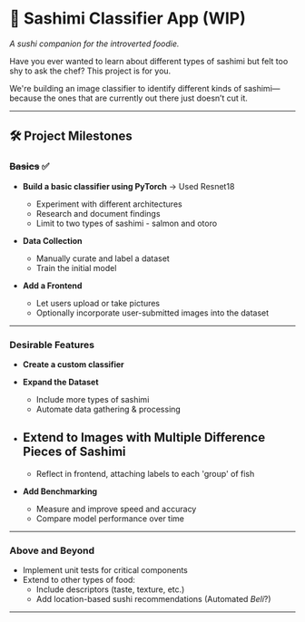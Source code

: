 # 🍣 Sashimi Classifier App (WIP)

_A sushi companion for the introverted foodie._

Have you ever wanted to learn about different types of sashimi but felt too shy to ask the chef? This project is for you.

We're building an image classifier to identify different kinds of sashimi—because the ones that are currently out there just doesn’t cut it.

---

## 🛠️ Project Milestones

### ~~Basics~~ ✅

- **Build a basic classifier using PyTorch** -> Used Resnet18

  - Experiment with different architectures
  - Research and document findings
  - Limit to two types of sashimi - salmon and otoro

- **Data Collection**

  - Manually curate and label a dataset
  - Train the initial model

- **Add a Frontend**
  - Let users upload or take pictures
  - Optionally incorporate user-submitted images into the dataset

---

### Desirable Features
- **Create a custom classifier** 

- **Expand the Dataset**

  - Include more types of sashimi
  - Automate data gathering & processing

- ## **Extend to Images with Multiple Difference Pieces of Sashimi**

  - Reflect in frontend, attaching labels to each 'group' of fish

- **Add Benchmarking**
  - Measure and improve speed and accuracy
  - Compare model performance over time

---

### Above and Beyond

- Implement unit tests for critical components
- Extend to other types of food:
  - Include descriptors (taste, texture, etc.)
  - Add location-based sushi recommendations (Automated _Beli_?)

---
